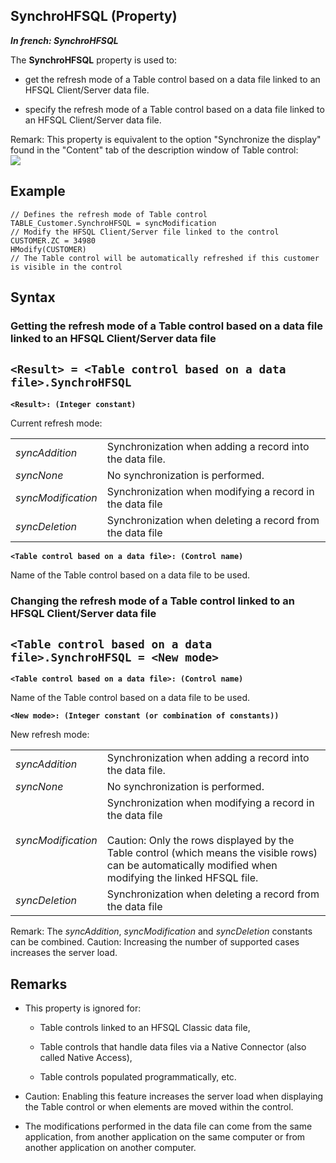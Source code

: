 
## SynchroHFSQL (Property)

***In french: SynchroHFSQL***
	



<a name="XUse"></a>
<a name="Use"></a>
<a name="description"></a>
The **SynchroHFSQL** property is used to: 

- get the refresh mode of a Table control based on a data file linked to an HFSQL Client/Server data file. 

- specify the refresh mode of a Table control based on a data file linked to an HFSQL Client/Server data file. 




Remark: This property is equivalent to the option "Synchronize the display" found in the "Content" tab of the description window of Table control: <br>![](https://doc.pcsoft.fr/en-US/images/image.awp?langid=3&name=Table_Fichier_Synchro%20-%20HC%20N%B0001.gif)

<a name="Example1"></a>
<a name="sample_code"></a>

## Example


```wl
// Defines the refresh mode of Table control
TABLE_Customer.SynchroHFSQL = syncModification
// Modify the HFSQL Client/Server file linked to the control
CUSTOMER.ZC = 34980
HModify(CUSTOMER) 
// The Table control will be automatically refreshed if this customer is visible in the control
```

<a name="XSYNTAX"></a>

## Syntax
<a name="SYNTAX1"></a>

### Getting the refresh mode of a Table control based on a data file linked to an HFSQL Client/Server data file

`<Result> = <Table control based on a data file>.SynchroHFSQL`
---

**`<Result>: (Integer constant)`**

Current refresh mode: 


|   |   |
| --- | --- |
| *syncAddition* | Synchronization when adding a record into the data file. |
| *syncNone* | No synchronization is performed. |
| *syncModification* | Synchronization when modifying a record in the data file |
| *syncDeletion* | Synchronization when deleting a record from the data file |



**`<Table control based on a data file>: (Control name)`**

Name of the Table control based on a data file to be used.


<a name="SYNTAX2"></a>

### Changing the refresh mode of a Table control linked to an HFSQL Client/Server data file

`<Table control based on a data file>.SynchroHFSQL = <New mode>`
---

**`<Table control based on a data file>: (Control name)`**

Name of the Table control based on a data file to be used.

**`<New mode>: (Integer constant (or combination of constants))`**

New refresh mode: 


|   |   |
| --- | --- |
| *syncAddition* | Synchronization when adding a record into the data file. |
| *syncNone* | No synchronization is performed. |
| *syncModification* | Synchronization when modifying a record in the data file<br><br>Caution: Only the rows displayed by the Table control (which means the visible rows) can be automatically modified when modifying the linked HFSQL file. |
| *syncDeletion* | Synchronization when deleting a record from the data file |


Remark: The *syncAddition*, *syncModification* and *syncDeletion* constants can be combined. 
Caution: Increasing the number of supported cases increases the server load. 



<a name="NOTE0"></a>
<a name="NOTE0_1"></a>

## Remarks


- This property is ignored for: 

	- Table controls linked to an HFSQL Classic data file,

	- Table controls that handle data files via a Native Connector (also called Native Access),

	- Table controls populated programmatically, etc.




- Caution: Enabling this feature increases the server load when displaying the Table control or when elements are moved within the control.

- The modifications performed in the data file can come from the same application, from another application on the same computer or from another application on another computer.





